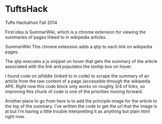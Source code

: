 TuftsHack
=========

Tufts Hackathon Fall 2014

First idea is SummarWiki, which is a chrome extension for viewing the 
summaries of pages linked to in wikipedia articles.

*SummarWiki*
This chrome extension adds a qtip to each link on wikipedia pages.

The qtip executes a js snippet on hover that gets the summary of the article
associated with the link and populates the tooltip box on hover.

I found code on jsfiddle (linked to in code) to scrape the summary of an
article from the raw content of a page (accessible through the wikipedia
API). Right now this code block only works on roughly 3/4 of links, so 
improving this chunk of code is one of the priorities moving forward.

Another place to go from here is to add the principle image for the article
to the top of the summary. I've written the code to get the url that the
image is at but I'm having a little trouble interpretting it as anything
but plain html right now.

